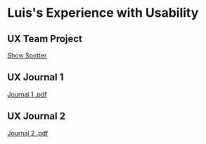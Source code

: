 # Luis's Experience with Usability 


## UX Team Project
[Show Spotter](https://usabilityengineering.github.io/ShowSpotter/)

## UX Journal 1
[Journal 1 .pdf](https://github.com/UsabilityEngineering/ux-portfolio-1010l10/files/6111463/Journal.1.pdf)

## UX Journal 2
[Journal 2 .pdf](https://github.com/UsabilityEngineering/ux-portfolio-1010l10/blob/af71bf4ce2b74056807668cff0cf334e6b7fb43c/Transit%20Process.pdf)
